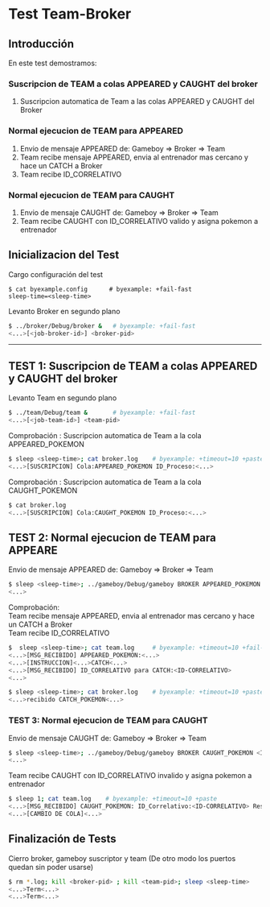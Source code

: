 # Test Team-Broker

## Introducción

En este test demostramos:

### Suscripcion de TEAM a colas APPEARED y CAUGHT del broker

1) Suscripcion automatica de Team a las colas APPEARED y CAUGHT del Broker

### Normal ejecucion de TEAM para APPEARED

1) Envio de mensaje APPEARED de: Gameboy => Broker => Team
2) Team recibe mensaje APPEARED, envia al entrenador mas cercano y hace un CATCH a Broker
3) Team recibe ID_CORRELATIVO

### Normal ejecucion de TEAM para CAUGHT

1) Envio de mensaje CAUGHT de: Gameboy => Broker => Team
2) Team recibe CAUGHT con ID_CORRELATIVO valido y asigna pokemon a entrenador
 
## Inicializacion del Test

Cargo configuración del test

```shell
$ cat byexample.config      # byexample: +fail-fast
sleep-time=<sleep-time>
```

Levanto Broker en segundo plano

```bash
$ ../broker/Debug/broker &   # byexample: +fail-fast
<...>[<job-broker-id>] <broker-pid>
```

- - - - - - - - - - - - -

## TEST 1: Suscripcion de TEAM a colas APPEARED y CAUGHT del broker

Levanto Team en segundo plano

```bash
$ ../team/Debug/team &       # byexample: +fail-fast
<...>[<job-team-id>] <team-pid>
```

Comprobación : Suscripcion automatica de Team a la cola APPEARED_POKEMON

```bash
$ sleep <sleep-time>; cat broker.log    # byexample: +timeout=10 +paste
<...>[SUSCRIPCION] Cola:APPEARED_POKEMON ID_Proceso:<...>
```

Comprobación : Suscripcion automatica de Team a la cola CAUGHT_POKEMON

```bash
$ cat broker.log
<...>[SUSCRIPCION] Cola:CAUGHT_POKEMON ID_Proceso:<...>
```

## TEST 2: Normal ejecucion de TEAM para APPEARE

Envio de mensaje APPEARED de: Gameboy => Broker => Team

```bash
$ sleep <sleep-time>; ../gameboy/Debug/gameboy BROKER APPEARED_POKEMON Pikachu 6 6 10; sleep <sleep-time> # byexample: +timeout=8 +paste
<...>
```

Comprobación:  
Team recibe mensaje APPEARED, envia al entrenador mas cercano y hace un CATCH a Broker  
Team recibe ID_CORRELATIVO

```bash
$  sleep <sleep-time>; cat team.log     # byexample: +timeout=10 +fail-fast +paste
<...>[MSG_RECIBIDO] APPEARED_POKEMON:<...>
<...>[INSTRUCCION]<...>CATCH<...>
<...>[MSG_RECIBIDO] ID_CORRELATIVO para CATCH:<ID-CORRELATIVO>
<...>
```

```bash
$ sleep <sleep-time>; cat broker.log    # byexample: +timeout=10 +paste
<...>recibido CATCH_POKEMON<...>
```

### TEST 3: Normal ejecucion de TEAM para CAUGHT

Envio de mensaje CAUGHT de: Gameboy => Broker => Team

```bash
$ sleep <sleep-time>; ../gameboy/Debug/gameboy BROKER CAUGHT_POKEMON <ID-CORRELATIVO> OK; sleep <sleep-time> # byexample: +timeout=8 +paste
<...>
```
Team recibe CAUGHT con ID_CORRELATIVO invalido y asigna pokemon a entrenador

```bash
$ sleep 1; cat team.log    # byexample: +timeout=10 +paste
<...>[MSG_RECIBIDO] CAUGHT_POKEMON: ID_Correlativo:<ID-CORRELATIVO> Resultado:1
<...>[CAMBIO DE COLA]<...>
```

## Finalización de Tests

Cierro broker, gameboy suscriptor y team (De otro modo los puertos quedan sin poder usarse)

```bash
$ rm *.log; kill <broker-pid> ; kill <team-pid>; sleep <sleep-time>     # byexample: +timeout=20 +norm-ws +paste -skip
<...>Term<...>
<...>Term<...>
```
